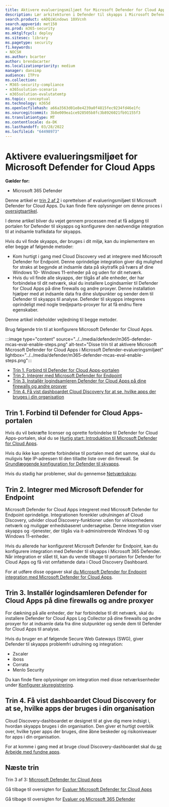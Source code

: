 ```yaml
---
title: Aktivere evalueringsmiljøet for Microsoft Defender for Cloud Apps
description: Lær arkitekturen i Defender til skyapps i Microsoft Defender for Office 365 og forstå interaktioner mellem Microsoft 365 Defender-produkter.
search.product: eADQiWindows 10XVcnh
search.appverid: met150
ms.prod: m365-security
ms.mktglfcycl: deploy
ms.sitesec: library
ms.pagetype: security
f1.keywords:
- NOCSH
ms.author: bcarter
author: brendacarter
ms.localizationpriority: medium
manager: dansimp
audience: ITPro
ms.collection:
- M365-security-compliance
- m365solution-scenario
- m365solution-evalutatemtp
ms.topic: conceptual
ms.technology: m365d
ms.openlocfilehash: a66a3563d01e8e4239a0f4815fec9234fd46e1fc
ms.sourcegitcommit: 3b8e009ea1ce928505b8fc3b8926021fb91155f3
ms.translationtype: MT
ms.contentlocale: da-DK
ms.lasthandoff: 03/28/2022
ms.locfileid: "64498973"
---
```

# <a name="enable-the-evaluation-environment-for-microsoft-defender-for-cloud-apps"></a>Aktivere evalueringsmiljøet for Microsoft Defender for Cloud Apps

**Gælder for:**

- Microsoft 365 Defender

Denne artikel er [trin 2 af 2](eval-defender-mcas-overview.md) i oprettelsen af evalueringsmiljøet til Microsoft Defender for Cloud Apps. Du kan finde flere oplysninger om denne proces i [oversigtsartikel](eval-defender-mcas-overview.md).

I denne artikel bliver du vejet gennem processen med at få adgang til portalen for Defender til skyapps og konfigurere den nødvendige integration til at indsamle trafikdata for skyapps.

Hvis du vil finde skyapps, der bruges i dit miljø, kan du implementere en eller begge af følgende metoder:

- Kom hurtigt i gang med Cloud Discovery ved at integrere med Microsoft Defender for Endpoint. Denne oprindelige integration giver dig mulighed for straks at begynde at indsamle data på skytrafik på tværs af dine Windows 10- Windows 11-enheder på og uden for dit netværk.
- Hvis du vil finde alle skyapps, der tilgås af alle enheder, der har forbindelse til dit netværk, skal du installere Logindsamler til Defender for Cloud Apps på dine firewalls og andre proxyer. Denne installation hjælper med at indsamle data fra dine slutpunkter og sender dem til Defender til skyapps til analyse. Defender til skyapps integreres oprindeligt med nogle tredjeparts-proxyer for at få endnu flere egenskaber.

Denne artikel indeholder vejledning til begge metoder.

Brug følgende trin til at konfigurere Microsoft Defender for Cloud Apps.

:::image type="content" source="../../media/defender/m365-defender-mcas-eval-enable-steps.png" alt-text="Disse trin til at aktivere Microsoft Microsoft Defender for Cloud Apps i Microsoft Defender-evalueringsmiljøet" lightbox="../../media/defender/m365-defender-mcas-eval-enable-steps.png":::

- [Trin 1. Forbind til Defender for Cloud Apps-portalen](#step-1)
- [Trin 2. Integrer med Microsoft Defender for Endpoint](#step-2)
- [Trin 3. Installér logindsamleren Defender for Cloud Apps på dine firewalls og andre proxyer](#step-3)
- [Trin 4. Få vist dashboardet Cloud Discovery for at se, hvilke apps der bruges i din organisation](#step-4)

<a name="step-1"></a>

## <a name="step-1-connect-to-the-defender-for-cloud-apps-portal"></a>Trin 1. Forbind til Defender for Cloud Apps-portalen

Hvis du vil bekræfte licenser og oprette forbindelse til Defender for Cloud Apps-portalen, skal du se [Hurtig start: Introduktion til Microsoft Defender for Cloud Apps](/cloud-app-security/getting-started-with-cloud-app-security).

Hvis du ikke kan oprette forbindelse til portalen med det samme, skal du muligvis føje IP-adressen til den tilladte liste over din firewall. Se [Grundlæggende konfiguration for Defender til skyapps](/cloud-app-security/general-setup).

Hvis du stadig har problemer, skal du gennemse [Netværkskrav](/cloud-app-security/network-requirements).

<a name="step-2"></a>

## <a name="step-2-integrate-with-microsoft-defender-for-endpoint"></a>Trin 2. Integrer med Microsoft Defender for Endpoint

Microsoft Defender for Cloud Apps integreret med Microsoft Defender for Endpoint oprindelige. Integrationen forenkler udrulningen af Cloud Discovery, udvider cloud Discovery-funktioner uden for virksomhedens netværk og muliggør enhedsbaseret undersøgelse. Denne integration viser skyapps og -tjenester, der tilgås via it-administrerede Windows 10 og Windows 11-enheder.

Hvis du allerede har konfigureret Microsoft Defender for Endpoint, kan du konfigurere integration med Defender til skyapps i Microsoft 365 Defender. Når integration er slået til, kan du vende tilbage til portalen for Defender for Cloud Apps og få vist omfattende data i Cloud Discovery Dashboard.

For at udføre disse opgaver skal [du Microsoft Defender for Endpoint integration med Microsoft Defender for Cloud Apps](/cloud-app-security/mde-integration).

<a name="step-3"></a>

## <a name="step-3-deploy-the-defender-for-cloud-apps-log-collector-on-your-firewalls-and-other-proxies"></a>Trin 3. Installér logindsamleren Defender for Cloud Apps på dine firewalls og andre proxyer

For dækning på alle enheder, der har forbindelse til dit netværk, skal du installere Defender for Cloud Apps Log Collector på dine firewalls og andre proxyer for at indsamle data fra dine slutpunkter og sende dem til Defender for Cloud Apps til analyse.

Hvis du bruger en af følgende Secure Web Gateways (SWG), giver Defender til skyapps problemfri udrulning og integration:

- Zscaler
- iboss
- Corrata
- Menlo Security

Du kan finde flere oplysninger om integration med disse netværksenheder under [Konfigurer skyregistrering](/cloud-app-security/set-up-cloud-discovery).

<a name="step-4"></a>

## <a name="step-4-view-the-cloud-discovery-dashboard-to-see-what-apps-are-being-used-in-your-organization"></a>Trin 4. Få vist dashboardet Cloud Discovery for at se, hvilke apps der bruges i din organisation

Cloud Discovery-dashboardet er designet til at give dig mere indsigt i, hvordan skyapps bruges i din organisation. Den giver et hurtigt overblik over, hvilke typer apps der bruges, dine åbne beskeder og risikoniveauer for apps i din organisation.

For at komme i gang med at bruge cloud Discovery-dashboardet skal du [se Arbejde med fundne apps](/cloud-app-security/discovered-apps).

## <a name="next-steps"></a>Næste trin

Trin 3 af 3: [Microsoft Defender for Cloud Apps](eval-defender-mcas-pilot.md)

Gå tilbage til oversigten for [Evaluer Microsoft Defender for Cloud Apps](eval-defender-mcas-overview.md)

Gå tilbage til oversigten for [Evaluer og Microsoft 365 Defender](eval-overview.md)

